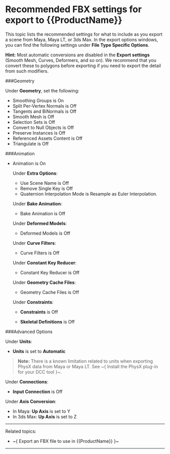 ﻿# Recommended FBX settings for export to {{ProductName}}

This topic lists the recommended settings for what to include as you export a scene from Maya, Maya LT, or 3ds Max. In the export options windows, you can find the following settings under **File Type Specific Options**.

**Hint:** Most automatic conversions are disabled in the **Export settings** (Smooth Mesh, Curves, Deformers, and so on).  We recommend that you convert these to polygons before exporting if you need to export the detail from such modifiers.

###Geometry

Under **Geometry**, set the following:

- Smoothing Groups is On
- Split Per-Vertex Normals is Off
- Tangents and BiNormals is Off
- Smooth Mesh is Off
- Selection Sets is Off
- Convert to Null Objects is Off
- Preserve Instances is Off
- Referenced Assets Content is Off
- Triangulate is Off

###Animation

- Animation is On<br>

	Under **Extra Options**:

	- Use Scene Name is Off
	- Remove Single Key is Off
	- Quaternion Interpolation Mode is Resample as Euler Interpolation.

	Under **Bake Animation**:

	- Bake Animation is Off

	Under **Deformed Models**:

	- Deformed Models is Off

	Under **Curve Filters**:

	- Curve Filters is Off

	Under **Constant Key Reducer**:

	- Constant Key Reducer is Off

	Under **Geometry Cache Files**:

	- Geometry Cache Files is Off

	Under **Constraints**:

	- **Constraints** is Off

	- **Skeletal Definitions** is Off


###Advanced Options

Under **Units**:

- **Units** is set to **Automatic**

> **Note:** There is a known limitation related to units when exporting PhysX data from Maya or Maya LT. See ~{ Install the PhysX plug-in for your DCC tool }~.

Under **Connections**:

- **Input Connection** is Off

Under **Axis Conversion**:

- In Maya: **Up Axis** is set to Y
- In 3ds Max: **Up Axis** is set to Z

---
Related topics:
-	~{ Export an FBX file to use in {{ProductName}} }~
---
